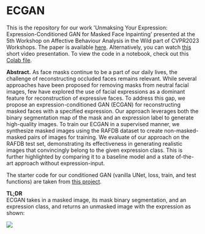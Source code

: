 

# ECGAN
This is the repository for our work 'Unmaksing Your Expression: Expression-Conditioned GAN for Masked Face Inpainting' presented at the 5th Workshop on Affective Behaviour Analysis in the Wild part of CVPR2023 Workshops. The paper is available [here](https://openaccess.thecvf.com/content/CVPR2023W/ABAW/papers/Sola_Unmasking_Your_Expression_Expression-Conditioned_GAN_for_Masked_Face_Inpainting_CVPRW_2023_paper.pdf). Alternatively, you can watch [this](https://drive.google.com/file/d/1S_q8ZUrGz617OED72Pveeem67_-BndtD/view?usp=sharing) short video presentation. To view the code in a notebook, check out this [Colab file](https://colab.research.google.com/drive/1zghk01Dy1vlGpBIGRIfKDctpMq9NLio8#scrollTo=BcO7vrKsE54G).

**Abstract.** As face masks continue to be a part of our daily lives,
the challenge of reconstructing occluded faces remains relevant. While several approaches have been proposed for removing masks from neutral facial images, few have explored
the use of facial expressions as a dominant feature for reconstruction of expressive faces. To address this gap, we
propose an expression-conditioned GAN (ECGAN) for reconstructing masked faces with a specified expression. Our
approach leverages both the binary segmentation map of the
mask and an expression label to generate high-quality images. To train our ECGAN in a supervised manner, we synthesize masked images using the RAFDB dataset to create
non-masked-masked pairs of images for training. We evaluate of our approach on the RAFDB test set, demonstrating
its effectiveness in generating realistic images that convincingly belong to the given expression class. This is further
highlighted by comparing it to a baseline model and a state of-the-art approach without expression-input. 

The starter code for our conditioned GAN (vanilla UNet, loss, train, and test functions) are taken from [this project](https://github.com/daviddirethucus/Face-Mask_Inpainting.git).

**TL;DR** <br/>
ECGAN takes in a masked image, its mask binary segmentation, and an expression class, and returns an unmasked image with the expression as shown:

![](example.gif)


